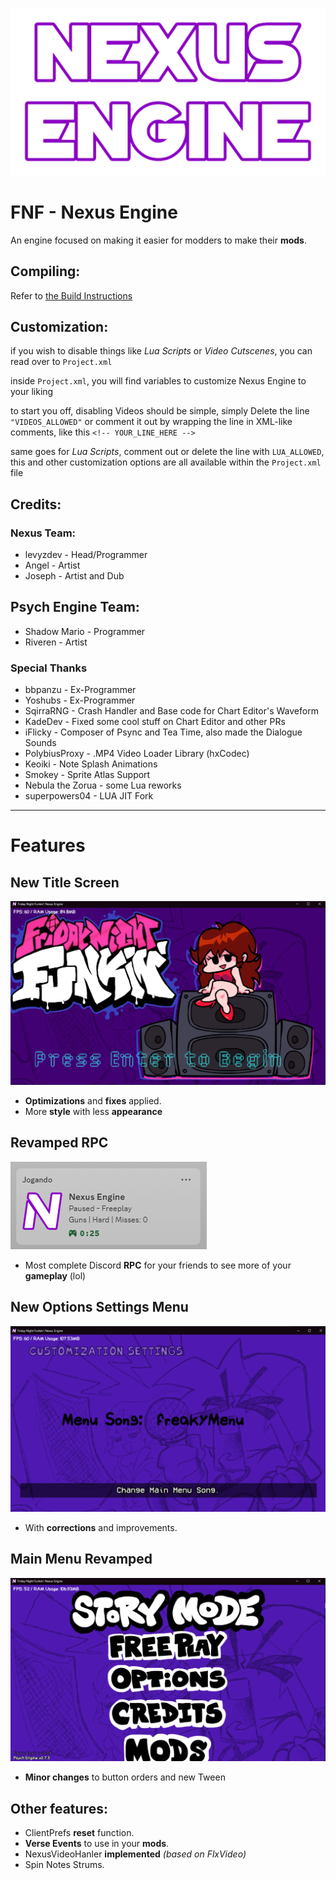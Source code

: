 ![](https://github.com/levyzdev/NexusEngine/blob/main/art/nexus_engine.png?raw=true)
# FNF - Nexus Engine
An engine focused on making it easier for modders to make their **mods**.

## Compiling:

Refer to [the Build Instructions](./BUILDING.md)

## Customization:

if you wish to disable things like *Lua Scripts* or *Video Cutscenes*, you can read over to `Project.xml`

inside `Project.xml`, you will find variables to customize Nexus Engine to your liking

to start you off, disabling Videos should be simple, simply Delete the line `"VIDEOS_ALLOWED"` or comment it out by wrapping the line in XML-like comments, like this `<!-- YOUR_LINE_HERE -->`

same goes for *Lua Scripts*, comment out or delete the line with `LUA_ALLOWED`, this and other customization options are all available within the `Project.xml` file

## Credits:

### Nexus Team:
* levyzdev - Head/Programmer
* Angel - Artist
* Joseph - Artist and Dub

## Psych Engine Team:
* Shadow Mario - Programmer
* Riveren - Artist

### Special Thanks
* bbpanzu - Ex-Programmer
* Yoshubs - Ex-Programmer
* SqirraRNG - Crash Handler and Base code for Chart Editor's Waveform
* KadeDev - Fixed some cool stuff on Chart Editor and other PRs
* iFlicky - Composer of Psync and Tea Time, also made the Dialogue Sounds
* PolybiusProxy - .MP4 Video Loader Library (hxCodec)
* Keoiki - Note Splash Animations
* Smokey - Sprite Atlas Support
* Nebula the Zorua - some Lua reworks
* superpowers04 - LUA JIT Fork
_____________________________________

# Features

## New Title Screen
![](https://github.com/levyzdev/NexusEngine/blob/main/docs/img/nexus/titlenexus.png?raw=true)
* **Optimizations** and **fixes** applied.
* More **style** with less **appearance**

## Revamped RPC
![](https://github.com/levyzdev/NexusEngine/blob/main/art/rpc.png?raw=true)
* Most complete Discord **RPC** for your friends to see more of your **gameplay** (lol)
  
## New Options Settings Menu
![](https://github.com/levyzdev/NexusEngine/blob/main/docs/img/nexus/customMenu.png?raw=true)
* With **corrections** and improvements. 

## Main Menu Revamped
![](https://github.com/levyzdev/NexusEngine/blob/main/docs/img/nexus/menu.png?raw=true)
* **Minor changes** to button orders and new Tween

## Other features:
* ClientPrefs **reset** function.
* **Verse Events** to use in your **mods**.
* NexusVideoHanler **implemented** *(based on FlxVideo)*
* Spin Notes Strums.

